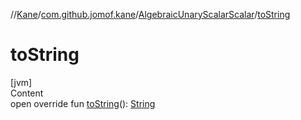 //[Kane](../../index.md)/[com.github.jomof.kane](../index.md)/[AlgebraicUnaryScalarScalar](index.md)/[toString](to-string.md)



# toString  
[jvm]  
Content  
open override fun [toString](to-string.md)(): [String](https://kotlinlang.org/api/latest/jvm/stdlib/kotlin/-string/index.html)  



